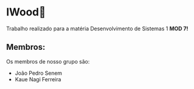 # IWood💙 

Trabalho realizado para a matéria Desenvolvimento de Sistemas 1 **MOD 7!**

## Membros:

Os membros de nosso grupo são:


- João Pedro Senem
- Kaue Nagi Ferreira
